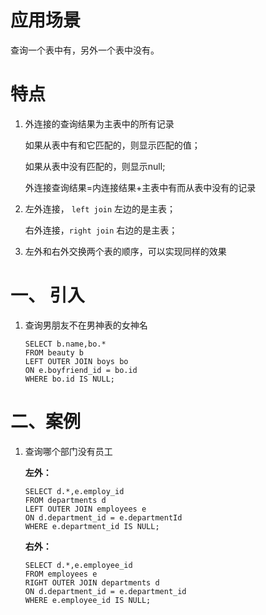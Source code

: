 # 应用场景

查询一个表中有，另外一个表中没有。

# 特点

1. 外连接的查询结果为主表中的所有记录

   如果从表中有和它匹配的，则显示匹配的值；

   如果从表中没有匹配的，则显示null;

   外连接查询结果=内连接结果+主表中有而从表中没有的记录

2. 左外连接， ``left join`` 左边的是主表；

   右外连接，``right join`` 右边的是主表；

3. 左外和右外交换两个表的顺序，可以实现同样的效果

# 一、 引入

1. 查询男朋友不在男神表的女神名

   ```mysql
   SELECT b.name,bo.*
   FROM beauty b
   LEFT OUTER JOIN boys bo
   ON e.boyfriend_id = bo.id
   WHERE bo.id IS NULL;
   ```

# 二、案例

1. 查询哪个部门没有员工

   **左外：**

   ```mysql
   SELECT d.*,e.employ_id
   FROM departments d
   LEFT OUTER JOIN employees e
   ON d.department_id = e.departmentId
   WHERE e.department_id IS NULL;
   ```

   **右外：**

   ```mysql
   SELECT d.*,e.employee_id
   FROM employees e
   RIGHT OUTER JOIN departments d
   ON d.department_id = e.department_id
   WHERE e.employee_id IS NULL;
   ```

   


